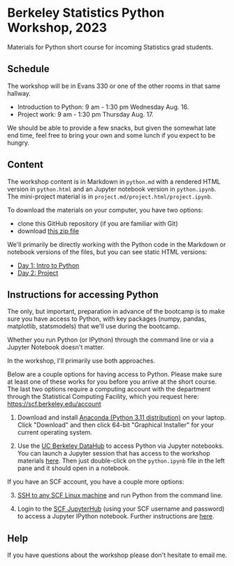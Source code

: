 # Berkeley Statistics Python Workshop, 2023
Materials for Python short course for incoming Statistics grad students.

## Schedule

The workshop will be in Evans 330 or one of the other rooms in that same hallway.

 - Introduction to Python: 9 am - 1:30 pm Wednesday Aug. 16.
 - Project work: 9 am - 1:30 pm Thursday Aug. 17.

We should be able to provide a few snacks, but given the somewhat late end time, feel free to bring your own and some lunch if you expect to be hungry.

## Content

The workshop content is in Markdown in `python.md` with a rendered HTML version in `python.html` and an Jupyter notebook version in `python.ipynb`. The mini-project material is in `project.md/project.html/project.ipynb`.

To download the materials on your computer, you have two options:

 - clone this GitHub repository (if you are familiar with Git)
 - download [this zip file](https://github.com/berkeley-scf/python-workshop-2023/archive/gh-pages.zip)

We'll primarily be directly working with the Python code in the Markdown or notebook versions of the files, but you can see static HTML versions:
 
  - [Day 1: Intro to Python](python.html)
  - [Day 2: Project](project.html)

## Instructions for accessing Python

The only, but important, preparation in advance of the bootcamp is to make sure you have access to Python, with key packages (numpy, pandas, matplotlib, statsmodels) that we'll use during the bootcamp.

Whether you run Python (or IPython) through the command line or via a Jupyter Notebook doesn't matter.

In the workshop, I'll primarily use both approaches.

Below are a couple options for having access to Python. Please make sure at least one of these works for you before you arrive at the short course. The last two options require a computing account with the department through the Statistical Computing Facility, which you request here:
https://scf.berkeley.edu/account

  1. Download and install [Anaconda (Python 3.11 distribution)](https://www.anaconda.com/products/individual) on your laptop. Click "Download" and then click 64-bit "Graphical Installer" for your current operating system.

  2. Use the [UC Berkeley DataHub](https://datahub.berkeley.edu/hub/login?next=%2Fhub%2F) to access Python via Jupyter notebooks. You can launch a Jupyter session that has access to the workshop materials [here](https://datahub.berkeley.edu/hub/user-redirect/git-pull?repo=https%3A%2F%2Fgithub.com%2Fberkeley-scf%2Fpython-workshop-2023&urlpath=lab%2Ftree%2Fpython-workshop-2023%2F). Then just double-click on the `python.ipynb` file in the left pane and it should open in a notebook.
 
 
If you have an SCF account, you have a couple more options:

  3. [SSH to any SCF Linux machine](https://statistics.berkeley.edu/computing/ssh) and run Python from the command line. 

  4. Login to the [SCF JupyterHub](https://jupyter.stat.berkeley.edu) (using your SCF username and password) to access a Jupyter IPython notebook. Further instructions are [here](https://statistics.berkeley.edu/computing/jupyterhub).
 
 
 ## Help
 
 If you have questions about the workshop please don't hesitate to email me.
 
